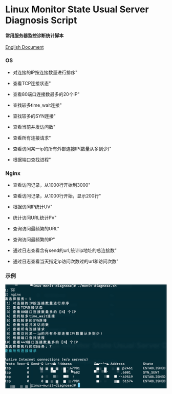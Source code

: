 # Linux Monitor State Usual Server Diagnosis Script

#### 常用服务器监控诊断统计脚本

[English Document](README.md)

### OS

* 对连接的IP按连接数量进行排序"

* 查看TCP连接状态"

* 查看80端口连接数最多的20个IP"

* 查找较多time_wait连接"

* 查找较多的SYN连接"

* 查看当前并发访问数"

* 查看所有连接请求"

* 查看访问某一ip的所有外部连接IP(数量从多到少)"

* 根据端口查找进程"


### Nginx

* 查看访问记录，从1000行开始到3000"

* 查看访问记录，从1000行开始，显示200行"

* 根据访问IP统计UV"

* 统计访问URL统计PV"

* 查询访问最频繁的URL"

* 查询访问最频繁的IP"

* 通过日志查看含有send的url,统计ip地址的总连接数"

* 通过日志查看当天指定ip访问次数过的url和访问次数"


### 示例

![示例图片](images/cli-demo01.png)